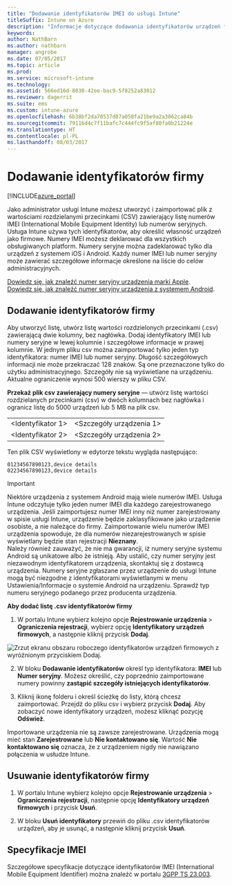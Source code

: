 ```yaml
---
title: "Dodawanie identyfikatorów IMEI do usługi Intune"
titleSuffix: Intune on Azure
description: "Informacje dotyczące dodawania identyfikatorów urządzeń firmowych (numerów IMEI) do usługi Microsoft Intune. \""
keywords: 
author: NathBarn
ms.author: nathbarn
manager: angrobe
ms.date: 07/05/2017
ms.topic: article
ms.prod: 
ms.service: microsoft-intune
ms.technology: 
ms.assetid: 566ed16d-8030-42ee-bac9-5f8252a83012
ms.reviewer: dagerrit
ms.suite: ems
ms.custom: intune-azure
ms.openlocfilehash: 6b38bf2da70537d07a050fa21be9a2a3062ca84b
ms.sourcegitcommit: 79116d4c7f11bafc7c444fc9f5af80fa0b21224e
ms.translationtype: HT
ms.contentlocale: pl-PL
ms.lasthandoff: 08/03/2017
---
```

# <a name="add-corporate-identifiers"></a>Dodawanie identyfikatorów firmy

[!INCLUDE[azure_portal](./includes/azure_portal.md)]

Jako administrator usługi Intune możesz utworzyć i zaimportować plik z wartościami rozdzielanymi przecinkami (CSV) zawierający listę numerów IMEI (International Mobile Equipment Identity) lub numerów seryjnych. Usługa Intune używa tych identyfikatorów, aby określić własność urządzeń jako firmowe. Numery IMEI możesz deklarować dla wszystkich obsługiwanych platform. Numery seryjne można zadeklarować tylko dla urządzeń z systemem iOS i Android. Każdy numer IMEI lub numer seryjny może zawierać szczegółowe informacje określone na liście do celów administracyjnych.

<!-- When you upload serial numbers for company-owned iOS devices, they must be paired with a corporate enrollment profile. Devices must then be enrolled using either Apple’s device enrollment program (DEP) or Apple Configurator to have them appear as company-owned. -->

[Dowiedz się, jak znaleźć numer seryjny urządzenia marki Apple](https://support.apple.com/HT204308).<br>
[Dowiedz się, jak znaleźć numer seryjny urządzenia z systemem Android](https://support.google.com/store/answer/3333000).

## <a name="add-corporate-identifiers"></a>Dodawanie identyfikatorów firmy
Aby utworzyć listę, utwórz listę wartości rozdzielonych przecinkami (.csv) zawierającą dwie kolumny, bez nagłówka. Dodaj identyfikatory IMEI lub numery seryjne w lewej kolumnie i szczegółowe informacje w prawej kolumnie. W jednym pliku csv można zaimportować tylko jeden typ identyfikatora: numer IMEI lub numer seryjny. Długość szczegółowych informacji nie może przekraczać 128 znaków. Są one przeznaczone tylko do użytku administracyjnego. Szczegóły nie są wyświetlane na urządzeniu. Aktualne ograniczenie wynosi 500 wierszy w pliku CSV.

**Przekaż plik csv zawierający numery seryjne** — utwórz listę wartości rozdzielanych przecinkami (csv) w dwóch kolumnach bez nagłówka i ogranicz listę do 5000 urządzeń lub 5 MB na plik csv.

|||
|-|-|
|&lt;Identyfikator 1&gt;|&lt;Szczegóły urządzenia 1&gt;|
|&lt;Identyfikator 2&gt;|&lt;Szczegóły urządzenia 2&gt;|

Ten plik CSV wyświetlony w edytorze tekstu wygląda następująco:

```
01234567890123,device details
02234567890123,device details
```

> [!IMPORTANT]
> Niektóre urządzenia z systemem Android mają wiele numerów IMEI. Usługa Intune odczytuje tylko jeden numer IMEI dla każdego zarejestrowanego urządzenia. Jeśli zaimportujesz numer IMEI inny niż numer zarejestrowany w spisie usługi Intune, urządzenie będzie zaklasyfikowane jako urządzenie osobiste, a nie należące do firmy. Zaimportowanie wielu numerów IMEI urządzenia spowoduje, że dla numerów niezarejestrowanych w spisie wyświetlany będzie stan rejestracji **Nieznany**.<br>
>Należy również zauważyć, że nie ma gwarancji, iż numery seryjne systemu Android są unikatowe albo że istnieją. Aby ustalić, czy numer seryjny jest niezawodnym identyfikatorem urządzenia, skontaktuj się z dostawcą urządzenia.
>Numery seryjne zgłaszane przez urządzenie do usługi Intune mogą być niezgodne z identyfikatorami wyświetlanymi w menu Ustawienia/Informacje o systemie Android na urządzeniu. Sprawdź typ numeru seryjnego podanego przez producenta urządzenia.


**Aby dodać listę .csv identyfikatorów firmy**

1. W portalu Intune wybierz kolejno opcje **Rejestrowanie urządzenia** > **Ograniczenia rejestracji**, wybierz opcję **Identyfikatory urządzeń firmowych**, a następnie kliknij przycisk **Dodaj**.

 ![Zrzut ekranu obszaru roboczego identyfikatorów urządzeń firmowych z wyróżnionym przyciskiem Dodaj.](./media/add-corp-id.png)

2. W bloku **Dodawanie identyfikatorów** określ typ identyfikatora: **IMEI** lub **Numer seryjny**. Możesz określić, czy poprzednio zaimportowane numery powinny **zastąpić szczegóły istniejących identyfikatorów**.

3. Kliknij ikonę folderu i określ ścieżkę do listy, którą chcesz zaimportować. Przejdź do pliku csv i wybierz przycisk **Dodaj**. Aby zobaczyć nowe identyfikatory urządzeń, możesz kliknąć pozycję **Odśwież**.

Importowane urządzenia nie są zawsze zarejestrowane. Urządzenia mogą mieć stan **Zarejestrowane** lub **Nie kontaktowano się**. Wartość **Nie kontaktowano się** oznacza, że z urządzeniem nigdy nie nawiązano połączenia w usłudze Intune.

## <a name="delete-corporate-identifiers"></a>Usuwanie identyfikatorów firmy

1. W portalu Intune wybierz kolejno opcje **Rejestrowanie urządzenia** > **Ograniczenia rejestracji**, następnie opcję **Identyfikatory urządzeń firmowych** i przycisk **Usuń**.

3. W bloku **Usuń identyfikatory** przewiń do pliku .csv identyfikatorów urządzeń, aby je usunąć, a następnie kliknij przycisk **Usuń**.

## <a name="imei-specifications"></a>Specyfikacje IMEI
Szczegółowe specyfikacje dotyczące identyfikatorów IMEI (International Mobile Equipment Identifier) można znaleźć w portalu [3GPP TS 23.003](https://portal.3gpp.org/desktopmodules/Specifications/SpecificationDetails.aspx?specificationId=729).
